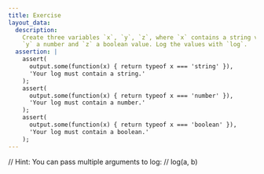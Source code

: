 ```yaml
---
title: Exercise
layout_data:
  description:
    Create three variables `x`, `y`, `z`, where `x` contains a string value,
    `y` a number and `z` a boolean value. Log the values with `log`.
  assertion: |
    assert(
      output.some(function(x) { return typeof x === 'string' }),
      'Your log must contain a string.'
    );
    assert(
      output.some(function(x) { return typeof x === 'number' }),
      'Your log must contain a number.'
    );
    assert(
      output.some(function(x) { return typeof x === 'boolean' }),
      'Your log must contain a boolean.'
    );
---
```

// Hint: You can pass multiple arguments to log:
// log(a, b)
